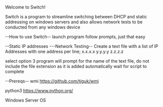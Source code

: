 Welcome to Switch!

Switch is a program to streamline switching between DHCP and static addressing on windows servers
and also allows network tests to be conducted from any windows device

--How to use Switch--
launch program follow prompts, just that easy

--Static IP addresses
---Network Testing--
Create a text file with a list of IP Addresses with one address per line;
x.x.x.x
y.y.y.y
z.z.z.z

select option 3
program will prompt for the name of the text file, do not include the file extension as it is added automatically
wait for script to complete

--Prereqs--
wmi
https://github.com/tjguk/wmi

python3
https://www.python.org/

Windows Server OS
